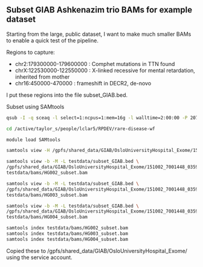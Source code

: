 ## Subset GIAB Ashkenazim trio BAMs for example dataset

Starting from the large, public dataset, I want to make much smaller BAMs to
enable a quick test of the pipeline.

Regions to capture:

* chr2:179300000-179600000 : Comphet mutations in TTN found
* chrX:122530000-122550000 : X-linked recessive for mental retardation, inherited from mother
* chr16:450000-470000 : frameshift in DECR2, de-novo

I put these regions into the file subset_GIAB.bed.

Subset using SAMtools

``` bash
qsub -I -q sceaq -l select=1:ncpus=1:mem=16g -l walltime=2:00:00 -P 207f23bf-acb6-4835-8bfe-142436acb58c

cd /active/taylor_s/people/lclar5/RPDEV/rare-disease-wf

module load SAMtools

samtools view -H /gpfs/shared_data/GIAB/OsloUniversityHospital_Exome/151002_7001448_0359_AC7F6GANXX_Sample_HG002-EEogPU_v02-KIT-Av5_AGATGTAC_L008.posiSrt.markDup.bam

samtools view -b -M -L testdata/subset_GIAB.bed \
/gpfs/shared_data/GIAB/OsloUniversityHospital_Exome/151002_7001448_0359_AC7F6GANXX_Sample_HG002-EEogPU_v02-KIT-Av5_AGATGTAC_L008.posiSrt.markDup.bam  > \
testdata/bams/HG002_subset.bam

samtools view -b -M -L testdata/subset_GIAB.bed \
/gpfs/shared_data/GIAB/OsloUniversityHospital_Exome/151002_7001448_0359_AC7F6GANXX_Sample_HG003-EEogPU_v02-KIT-Av5_TCTTCACA_L008.posiSrt.markDup.bam  > \
testdata/bams/HG003_subset.bam

samtools view -b -M -L testdata/subset_GIAB.bed \
/gpfs/shared_data/GIAB/OsloUniversityHospital_Exome/151002_7001448_0359_AC7F6GANXX_Sample_HG004-EEogPU_v02-KIT-Av5_CCGAAGTA_L008.posiSrt.markDup.bam  > \
testdata/bams/HG004_subset.bam

samtools index testdata/bams/HG002_subset.bam
samtools index testdata/bams/HG003_subset.bam
samtools index testdata/bams/HG004_subset.bam
```

Copied these to /gpfs/shared_data/GIAB/OsloUniversityHospital_Exome/ using the service account.
